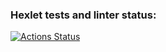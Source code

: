 ### Hexlet tests and linter status:
[![Actions Status](https://github.com/Vazlevski/data-analytics-project-100/actions/workflows/hexlet-check.yml/badge.svg)](https://github.com/Vazlevski/data-analytics-project-100/actions)